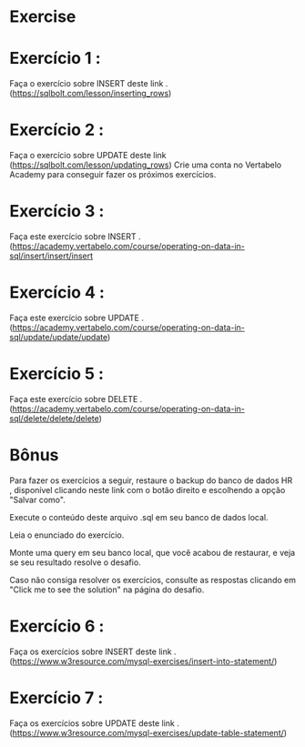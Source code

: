 # Exercise
# Exercício 1 : 
Faça o exercício sobre INSERT deste link .
(https://sqlbolt.com/lesson/inserting_rows)

# Exercício 2 : 
Faça o exercício sobre UPDATE deste link
(https://sqlbolt.com/lesson/updating_rows)
Crie uma conta no Vertabelo Academy para conseguir fazer os próximos exercícios.

# Exercício 3 : 
Faça este exercício sobre INSERT .
(https://academy.vertabelo.com/course/operating-on-data-in-sql/insert/insert/insert

# Exercício 4 : 
Faça este exercício sobre UPDATE .
(https://academy.vertabelo.com/course/operating-on-data-in-sql/update/update/update)

# Exercício 5 : 
Faça este exercício sobre DELETE .
(https://academy.vertabelo.com/course/operating-on-data-in-sql/delete/delete/delete)

# Bônus
Para fazer os exercícios a seguir, restaure o backup do banco de dados HR , disponível clicando neste link com o botão direito e escolhendo a opção "Salvar como".

Execute o conteúdo deste arquivo .sql em seu banco de dados local.

Leia o enunciado do exercício.

Monte uma query em seu banco local, que você acabou de restaurar, e veja se seu resultado resolve o desafio.

Caso não consiga resolver os exercícios, consulte as respostas clicando em "Click me to see the solution" na página do desafio.

# Exercício 6 : 
Faça os exercícios sobre INSERT deste link .
(https://www.w3resource.com/mysql-exercises/insert-into-statement/)

# Exercício 7 : 
Faça os exercícios sobre UPDATE deste link .
(https://www.w3resource.com/mysql-exercises/update-table-statement/)

